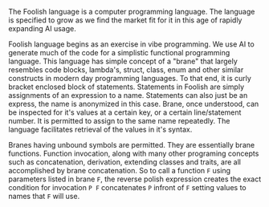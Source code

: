 The Foolish language is a computer programming language. The language is specified to grow as we find the market fit for it in this age of rapidly expanding AI usage.

Foolish language begins as an exercise in vibe programming. We use AI to generate much of the code for a simplistic functional programming language. This language has simple concept of a "brane" that largely resembles code blocks, lambda's, struct, class, enum and other similar constructs in modern day programming languages. To that end, it is curly bracket enclosed block of statements. Statements in Foolish are simply assignments of an expression to a name. Statements can also just be an express, the name is anonymized in this case. Brane, once understood, can be inspected for it's values at a certain key, or a certain line/statement number. It is permitted to assign to the same name repeatedly. The language facilitates retrieval of the values in it's syntax.

Branes having unbound symbols are permitted. They are essentially brane functions. Function invocation, along with many other programing concepts such as concatenation, derivation, extending classes and traits, are all accomplished by brane concatenation. So to call a function `F` using parameters listed in brane `F`, the reverse polish expression creates the exact condition for invocation `P F` concatenates `P` infront of `F` setting values to names that `F` will use.

